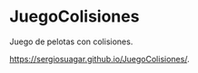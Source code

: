 # JuegoColisiones
Juego de pelotas con colisiones.

https://sergiosuagar.github.io/JuegoColisiones/.
